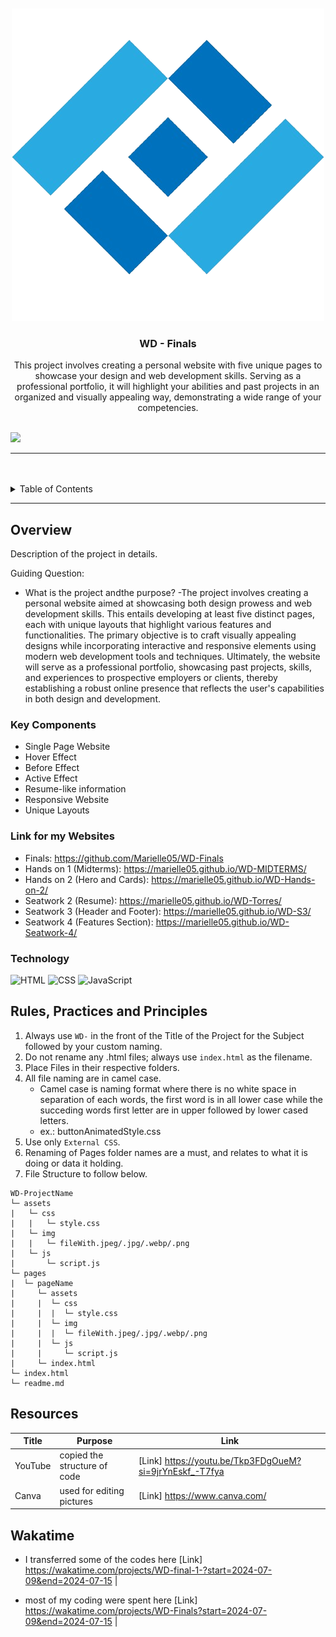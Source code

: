<a name="readme-top">

<br/>

<br />
<div align="center">
  <a href="https://github.com/Marielle05/">
    <img src="./assets/img/logo1.png" alt="" width="" height="">
  </a>
  <h3 align="center">WD - Finals</h3>
</div>
<div align="center">
  This project involves creating a personal website with five unique pages to showcase your design and web development skills. Serving as a professional portfolio, it will highlight your abilities and past projects in an organized and visually appealing way, demonstrating a wide range of your competencies.
</div>

<br />

![](https://visit-counter.vercel.app/counter.png?page=Marielle05/WD-Finals)

---

<br />
<br />

<details>
  <summary>Table of Contents</summary>
  <ol>
    <li>
      <a href="#overview">Overview</a>
      <ol>
        <li>
          <a href="#key-components">Key Components</a>
        </li>
        <li>
          <a href="#technology">Technology</a>
        </li>
      </ol>
    </li>
    <li>
      <a href="#rule,-practices-and-principles">Rules, Practices and Principles</a>
    </li>
    <li>
      <a href="#resources">Resources</a>
    </li>
  </ol>
</details>

---

## Overview
<!-- The following are just sample -->
Description of the project in details.

Guiding Question:
- What is the project andthe purpose?
 -The project involves creating a personal website aimed at showcasing both design prowess and web development skills. This entails developing at least five distinct pages, each with unique layouts that highlight various features and functionalities. The primary objective is to craft visually appealing designs while incorporating interactive and responsive elements using modern web development tools and techniques. Ultimately, the website will serve as a professional portfolio, showcasing past projects, skills, and experiences to prospective employers or clients, thereby establishing a robust online presence that reflects the user's capabilities in both design and development.


### Key Components
<!-- The following are just sample -->
- Single Page Website
- Hover Effect
- Before Effect
- Active Effect
- Resume-like information
- Responsive Website
- Unique Layouts

### Link for my Websites
- Finals: https://github.com/Marielle05/WD-Finals
- Hands on 1 (Midterms): https://marielle05.github.io/WD-MIDTERMS/
- Hands on 2 (Hero and Cards): https://marielle05.github.io/WD-Hands-on-2/
- Seatwork 2 (Resume): https://marielle05.github.io/WD-Torres/
- Seatwork 3 (Header and Footer): https://marielle05.github.io/WD-S3/
- Seatwork 4 (Features Section): https://marielle05.github.io/WD-Seatwork-4/


### Technology
![HTML](https://img.shields.io/badge/HTML-E34F26?style=for-the-badge&logo=html5&logoColor=white)
![CSS](https://img.shields.io/badge/CSS-1572B6?style=for-the-badge&logo=css3&logoColor=white)
![JavaScript](https://img.shields.io/badge/JavaScript-F7DF1E?style=for-the-badge&logo=javascript&logoColor=white)

## Rules, Practices and Principles
1. Always use `WD-` in the front of the Title of the Project for the Subject followed by your custom naming.
2. Do not rename any .html files; always use `index.html` as the filename.
3. Place Files in their respective folders.
4. All file naming are in camel case.
   - Camel case is naming format where there is no white space in separation of each words, the first word is in all lower case while the succeding words first letter are in upper followed by lower cased letters.
   - ex.: buttonAnimatedStyle.css
5. Use only `External CSS`.
6. Renaming of Pages folder names are a must, and relates to what it is doing or data it holding.
7. File Structure to follow below.

```
WD-ProjectName
└─ assets
|   └─ css
|   |   └─ style.css
|   └─ img
|   |   └─ fileWith.jpeg/.jpg/.webp/.png
|   └─ js
|       └─ script.js
└─ pages
|  └─ pageName
|     └─ assets
|     |  └─ css
|     |  |  └─ style.css
|     |  └─ img
|     |  |  └─ fileWith.jpeg/.jpg/.webp/.png
|     |  └─ js
|     |     └─ script.js
|     └─ index.html
└─ index.html
└─ readme.md
```

## Resources
| Title | Purpose | Link |
|-|-|-|
| YouTube | copied the structure of code | [Link] https://youtu.be/Tkp3FDgOueM?si=9jrYnEskf_-T7fya |
| Canva | used for editing pictures | [Link] https://www.canva.com/ |

## Wakatime
- I transferred some of the codes here
 [Link] https://wakatime.com/projects/WD-final-1-?start=2024-07-09&end=2024-07-15 |

- most of my coding were spent here
 [Link] https://wakatime.com/projects/WD-Finals?start=2024-07-09&end=2024-07-15 |


